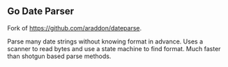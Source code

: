 ## Go Date Parser 

Fork of https://github.com/araddon/dateparse.

Parse many date strings without knowing format in advance.  Uses a scanner to
read bytes and use a state machine to find format.  Much faster than shotgun
based parse methods.

